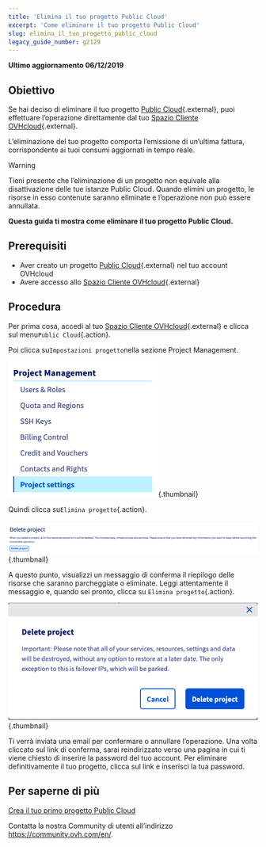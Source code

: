 ```yaml
---
title: 'Elimina il tuo progetto Public Cloud'
excerpt: 'Come eliminare il tuo progetto Public Cloud'
slug: elimina_il_tuo_progetto_public_cloud
legacy_guide_number: g2129
---
```


**Ultimo aggiornamento 06/12/2019**

## Obiettivo

Se hai deciso di eliminare il tuo progetto [Public Cloud](https://www.ovhcloud.com/it/public-cloud/){.external}, puoi effettuare l’operazione direttamente dal tuo [Spazio Cliente OVHcloud](https://www.ovh.com/auth/?action=gotomanager){.external}.

L’eliminazione del tuo progetto comporta l’emissione di un’ultima fattura, corrispondente ai tuoi consumi aggiornati in tempo reale.

> [!warning]
>
Tieni presente che l’eliminazione di un progetto non equivale alla disattivazione delle tue istanze Public Cloud. Quando elimini un progetto, le risorse in esso contenute saranno eliminate e l’operazione non può essere annullata.
>

**Questa guida ti mostra come eliminare il tuo progetto Public Cloud.**

## Prerequisiti

* Aver creato un progetto [Public Cloud](https://www.ovhcloud.com/it/public-cloud/){.external} nel tuo account OVHcloud
* Avere accesso allo [Spazio Cliente OVHcloud](https://www.ovh.com/auth/?action=gotomanager){.external}

## Procedura

Per prima cosa, accedi al tuo [Spazio Cliente OVHcloud](https://www.ovh.com/auth/?action=gotomanager){.external} e clicca sul menu`Public Cloud`{.action}.

Poi clicca su`Impostazioni progetto`nella sezione Project Management.

![cloud menu](images/deleteproject.png){.thumbnail}

Quindi clicca su`Elimina progetto`{.action}.

![compute tab](images/deleteproject1.png){.thumbnail}

A questo punto, visualizzi un messaggio di conferma il riepilogo delle risorse che saranno parcheggiate o eliminate.
Leggi attentamente il messaggio e, quando sei pronto, clicca su `Elimina progetto`{.action}. 

![compute tab](images/deleteproject2.png){.thumbnail}

Ti verrà inviata una email per confermare o annullare l’operazione.
Una volta cliccato sul link di conferma, sarai reindirizzato verso una pagina in cui ti viene chiesto di inserire la password del tuo account. Per eliminare definitivamente il tuo progetto, clicca sul link e inserisci la tua password.


## Per saperne di più 

[Crea il tuo primo progetto Public Cloud](../primi-passi-public-cloud/)

Contatta la nostra Community di utenti all’indirizzo <https://community.ovh.com/en/>.